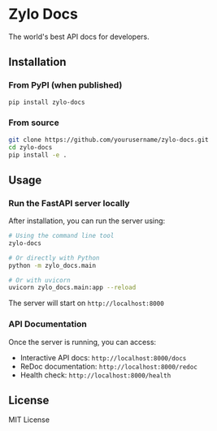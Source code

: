 # Zylo Docs

The world's best API docs for developers.

## Installation

### From PyPI (when published)
```bash
pip install zylo-docs
```

### From source
```bash
git clone https://github.com/yourusername/zylo-docs.git
cd zylo-docs
pip install -e .
```

## Usage

### Run the FastAPI server locally

After installation, you can run the server using:

```bash
# Using the command line tool
zylo-docs

# Or directly with Python
python -m zylo_docs.main

# Or with uvicorn
uvicorn zylo_docs.main:app --reload
```

The server will start on `http://localhost:8000`

### API Documentation

Once the server is running, you can access:
- Interactive API docs: `http://localhost:8000/docs`
- ReDoc documentation: `http://localhost:8000/redoc`
- Health check: `http://localhost:8000/health`

## License

MIT License

